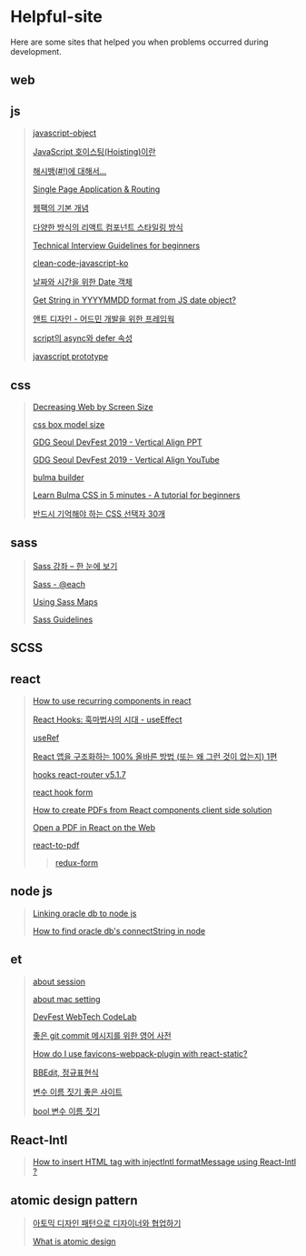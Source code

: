 # Helpful-site

Here are some sites that helped you when problems occurred during development.

## web

## js
>[javascript-object](http://insanehong.kr/post/javascript-object/)
>
>[JavaScript 호이스팅(Hoisting)이란](https://gmlwjd9405.github.io/2019/04/22/javascript-hoisting.html)
>
>[해시뱅(#!)에 대해서...](https://blog.outsider.ne.kr/698)
>
>[Single Page Application & Routing](https://poiemaweb.com/js-spa#33-hash-%EB%B0%A9%EC%8B%9D)
>
>[웹팩의 기본 개념](http://jeonghwan-kim.github.io/js/2017/05/15/webpack.html)
>
>[다양한 방식의 리액트 컴포넌트 스타일링 방식](https://velog.io/@velopert/react-component-styling)
>
>[Technical Interview Guidelines for beginners](https://github.com/JaeYeopHan/Interview_Question_for_Beginner)
>
>[clean-code-javascript-ko](https://github.com/qkraudghgh/clean-code-javascript-ko)
>
>[날짜와 시간을 위한 Date 객체](https://poiemaweb.com/js-date)
>
>[Get String in YYYYMMDD format from JS date object?](https://stackoverflow.com/questions/3066586/get-string-in-yyyymmdd-format-from-js-date-object)
>
>[앤트 디자인 - 어드민 개발을 위한 프레임웍](http://jeonghwan-kim.github.io/2018/10/13/ant-design-101.html#%EC%98%A8%EB%94%94%EB%A7%A8%EB%93%9C-%EB%B2%88%EB%93%A4%EB%A7%81)
>
>[script의 async와 defer 속성](https://blog.asamaru.net/2017/05/04/script-async-defer/)
>
>[javascript prototype](https://medium.com/@bluesh55/javascript-prototype-%EC%9D%B4%ED%95%B4%ED%95%98%EA%B8%B0-f8e67c286b67)

## css
>[Decreasing Web by Screen Size](https://tech.devsisters.com/posts/shrinking-webpage)
>
>[css box model size](https://webdir.tistory.com/413)
>
>[GDG Seoul DevFest 2019 - Vertical Align PPT](https://www.slideshare.net/ssuser22e7fc/gdg-seoul-devfest-2019-vertical-align)
>
>[GDG Seoul DevFest 2019 - Vertical Align YouTube](https://www.youtube.com/watch?v=ee_M_eCOCJ4)
>
>[bulma builder](https://bulma.dev/)
>
>[Learn Bulma CSS in 5 minutes - A tutorial for beginners](https://www.freecodecamp.org/news/learn-bulma-in-5-minutes-ec5188c53e83/)
>
>[반드시 기억해야 하는 CSS 선택자 30개](https://code.tutsplus.com/ko/tutorials/the-30-css-selectors-you-must-memorize--net-16048)


## sass
>[Sass 강좌 – 한 눈에 보기](https://velopert.com/1712)
>
>[Sass - @each](https://sass-lang.com/documentation/at-rules/control/each)
>
>[Using Sass Maps](https://www.sitepoint.com/using-sass-maps/)
>
>[Sass Guidelines](https://sass-guidelin.es/ko/#section-13)

## SCSS
>
>

## react
> [How to use recurring components in react](https://velog.io/@public_danuel/trendy-react-multiple-components)
>
>
> [React Hooks: 훅마법사의 시대 - useEffect](https://slides.com/rinae/let-you-know-useeffect#/)
>
> [useRef](https://velog.io/@public_danuel/trendy-react-useref)
>
>[React 앱을 구조화하는 100% 올바른 방법 (또는 왜 그런 것이 없는지) 1편](https://medium.com/@erwinousy/react-%EC%95%B1%EC%9D%84-%EA%B5%AC%EC%A1%B0%ED%99%94%ED%95%98%EB%8A%94-100-%EC%98%AC%EB%B0%94%EB%A5%B8-%EB%B0%A9%EB%B2%95-%EB%98%90%EB%8A%94-%EC%99%9C-%EA%B7%B8%EB%9F%B0-%EA%B2%83%EC%9D%B4-%EC%97%86%EB%8A%94%EC%A7%80-1%ED%8E%B8-e89aae4d07e5)
>
>[hooks react-router v5.1.7](https://dev.to/finallynero/hooks-introduced-in-react-router-v5-1-7g8)
>
>[react hook form ](https://react-hook-form.com/get-started/#Quickstart)
>
>[How to create PDFs from React components client side solution](https://medium.com/@shivekkhurana/how-to-create-pdfs-from-react-components-client-side-solution-7f506d9dfa6d)
>
>[Open a PDF in React on the Web](https://pspdfkit.com/blog/2018/open-pdf-in-react/)
>
>[react-to-pdf](https://www.npmjs.com/package/react-to-pdf)
>>
>>[redux-form](https://redux-form.com/8.3.0/examples/wizard/)
>>
>



## node js 
>[Linking oracle db to node js](https://namjackson.tistory.com/12)
>
>[How to find oracle db's connectString in node](https://lts0606.tistory.com/183)

## et
>[about session](https://hyeonstorage.tistory.com/125)
>
>[about mac setting](https://nesoy.github.io/articles/2018-01/Mac-Terminal)
>
>[DevFest WebTech CodeLab](https://eunajjing.github.io/2019/12/31/webtech/)
>
>[좋은 git commit 메시지를 위한 영어 사전](https://blog.ull.im/engineering/2019/03/10/logs-on-git.html)
>
>[How do I use favicons-webpack-plugin with react-static?](https://github.com/react-static/react-static/issues/431)
>
>[BBEdit, 정규표현식](https://apps.apple.com/kr/story/id1485320067)
>
>[변수 이름 짓기 좋은 사이트](https://curioustore.com/#!/)
>
>[bool 변수 이름 짓기](https://soojin.ro/blog/naming-boolean-variables)

## React-Intl
>[How to insert HTML tag with injectIntl formatMessage using React-Intl ?](https://github.com/formatjs/react-intl/issues/1255)
>

## atomic design pattern
>[아토믹 디자인 패턴으로 디자이너와 협업하기](https://speakerdeck.com/feel5ny/atomig-paeteoneuro-dijaineowa-hyeobeobhagi?slide=46)
>
> [What is atomic design](https://brunch.co.kr/@ultra0034/63)
